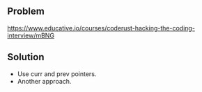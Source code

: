 ## Problem

https://www.educative.io/courses/coderust-hacking-the-coding-interview/mBNG

## Solution

- Use curr and prev pointers.
- Another approach.
